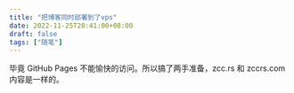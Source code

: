 ```yaml
---
title: "把博客同时部署到了vps"
date: 2022-11-25T20:41:00+08:00
draft: false
tags: ["随笔"]
---
```


毕竟 GitHub Pages 不能愉快的访问。所以搞了两手准备，zcc.rs 和  zccrs.com 内容是一样的。
